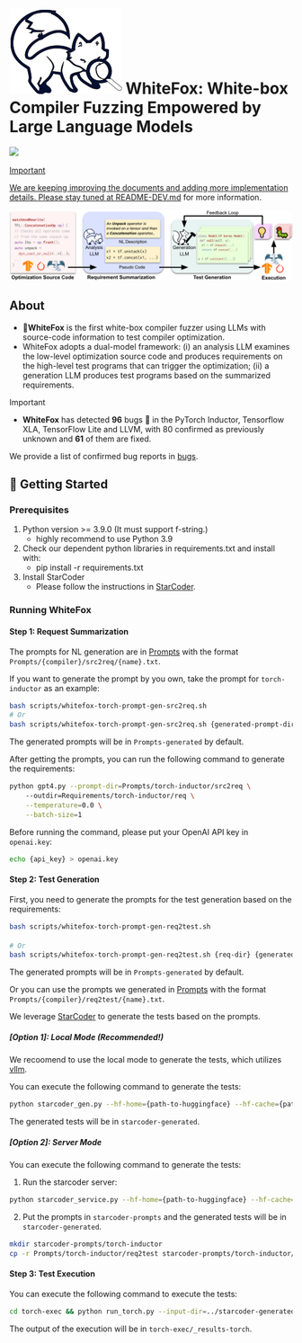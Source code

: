 # ![Project logo](assets/logo.svg) WhiteFox: White-box Compiler Fuzzing Empowered by Large Language Models

<p align="left">
    <a href="https://arxiv.org/abs/2310.15991"><img src="https://img.shields.io/badge/arXiv-2310.15991-b31b1b.svg?style=for-the-badge">
</p>

> [!IMPORTANT]
> We are keeping improving the documents and adding more implementation details. Please stay tuned at [README-DEV.md](README-DEV.md) for more information.

![Framework](assets/framework.svg)

## About

* 🦊**WhiteFox** is the first white-box compiler fuzzer using LLMs with source-code information to test compiler optimization.
* WhiteFox adopts a dual-model framework: (i) an analysis LLM examines the low-level optimization source code and produces requirements on the high-level test programs that can trigger the optimization; (ii) a generation LLM produces test programs based on the summarized requirements.

> [!IMPORTANT]
> * **WhiteFox** has detected **96** bugs 🐛 in the PyTorch Inductor, Tensorflow XLA, TensorFlow Lite and LLVM, with 80 confirmed as previously unknown and **61** of them are fixed.

We provide a list of confirmed bug reports in [bugs](bugs.csv).

## 🔨 Getting Started

### Prerequisites

1. Python version >= 3.9.0 (It must support f-string.)
    - highly recommend to use Python 3.9
2. Check our dependent python libraries in requirements.txt and install with:
    - pip install -r requirements.txt
3. Install StarCoder
    - Please follow the instructions in [StarCoder](https://huggingface.co/bigcode/starcoder).

### Running WhiteFox

#### Step 1: Request Summarization

The prompts for NL generation are in [Prompts](Prompts) with the format `Prompts/{compiler}/src2req/{name}.txt`.

If you want to generate the prompt by you own, take the prompt for `torch-inductor` as an example:

```bash
bash scripts/whitefox-torch-prompt-gen-src2req.sh
# Or
bash scripts/whitefox-torch-prompt-gen-src2req.sh {generated-prompt-dir}
```
The generated prompts will be in `Prompts-generated` by default.

After getting the prompts, you can run the following command to generate the requirements:

```bash
python gpt4.py --prompt-dir=Prompts/torch-inductor/src2req \ 
    --outdir=Requirements/torch-inductor/req \
    --temperature=0.0 \
    --batch-size=1
```

Before running the command, please put your OpenAI API key in `openai.key`:

```bash
echo {api_key} > openai.key
```

#### Step 2: Test Generation

First, you need to generate the prompts for the test generation based on the requirements:

```bash
bash scripts/whitefox-torch-prompt-gen-req2test.sh 

# Or
bash scripts/whitefox-torch-prompt-gen-req2test.sh {req-dir} {generated-prompt-dir}
```
The generated prompts will be in `Prompts-generated` by default.


Or you can use the prompts we generated in [Prompts](Prompts) with the format `Prompts/{compiler}/req2test/{name}.txt`.

We leverage [StarCoder](https://huggingface.co/bigcode/starcoder) to generate the tests based on the prompts.


##### [Option 1]: Local Mode (Recommended!)

We recoomend to use the local mode to generate the tests, which utilizes [vllm](https://github.com/vllm-project/vllm).

You can execute the following command to generate the tests:

```bash
python starcoder_gen.py --hf-home={path-to-huggingface} --hf-cache={path-to-huggingface-cache} --prompt-dir=Prompts/torch-inductor/req2test ----output-dir=starcoder-generated --num=10 
```

The generated tests will be in `starcoder-generated`.

##### [Option 2]: Server Mode

You can execute the following command to generate the tests:

1. Run the starcoder server:

```bash
python starcoder_service.py --hf-home={path-to-huggingface} --hf-cache={path-to-huggingface-cache} --prompt-dir=starcoder-prompts --outdir=starcoder-generated --device='cuda:0' --num=10 --batch_size=10
```

2. Put the prompts in `starcoder-prompts` and the generated tests will be in `starcoder-generated`.

```bash
mkdir starcoder-prompts/torch-inductor
cp -r Prompts/torch-inductor/req2test starcoder-prompts/torch-inductor/
```

#### Step 3: Test Execution

You can execute the following command to execute the tests:

```bash
cd torch-exec && python run_torch.py --input-dir=../starcoder-generated/torch-inductor-generated/step1 --res-dir=_results-torch
```

The output of the execution will be in `torch-exec/_results-torch`.
